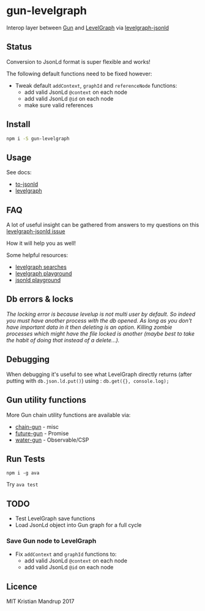 # gun-levelgraph

Interop layer between [Gun](gun.js.org) and [LevelGraph](https://github.com/mcollina/levelgraph) via [levelgraph-jsonld](https://github.com/mcollina/levelgraph-jsonld)

## Status

Conversion to JsonLd format is super flexible and works!

The following default functions need to be fixed however:

- Tweak default `addContext`, `graphId` and `referenceNode` functions:
  - add valid JsonLd `@context` on each node
  - add valid JsonLd `@id` on each node
  - make sure valid references

## Install

```bash
npm i -S gun-levelgraph
```

## Usage

See docs:

- [to-jsonld](https://github.com/kristianmandrup/gun-levelgraph/blob/master/docs/to-jsonld.md)
- [levelgraph](https://github.com/kristianmandrup/gun-levelgraph/blob/master/docs/levelgraph.md)

## FAQ

A lot of useful insight can be gathered from answers to my questions on this [levelgraph-jsonld issue](https://github.com/mcollina/levelgraph-jsonld/issues/62)

How it will help you as well!

Some helpful resources:

- [levelgraph searches](https://github.com/mcollina/levelgraph#searches)
- [levelgraph playground](https://wileylabs.github.io/levelgraph-playground/)
- [jsonld playground](http://json-ld.org/playground/)

## Db errors & locks

_The locking error is because levelup is not multi user by default. So indeed you must have another process with the db opened. As long as you don't have important data in it then deleting is an option. Killing zombie processes which might have the file locked is another (maybe best to take the habit of doing that instead of a delete...)._

## Debugging

When debugging it's useful to see what LevelGraph directly returns (after putting with `db.json.ld.put()`) using : `db.get({}, console.log);`

## Gun utility functions

More Gun chain utility functions are available via:

- [chain-gun](https://github.com/kristianmandrup/chain-gun) - misc
- [future-gun](https://github.com/kristianmandrup/future-gun) - Promise
- [water-gun](https://github.com/kristianmandrup/water-gun) - Observable/CSP

## Run Tests

`npm i -g ava`

Try `ava test`

## TODO

- Test LevelGraph save functions
- Load JsonLd object into Gun graph for a full cycle

### Save Gun node to LevelGraph

- Fix `addContext` and `graphId` functions to:
  - add valid JsonLd `@context` on each node
  - add valid JsonLd `@id` on each node

## Licence

MIT Kristian Mandrup 2017
